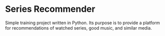 # Series Recommender
Simple training project written in Python. Its purpose is to provide a platform for recommendations of watched series, good music, and similar media.

